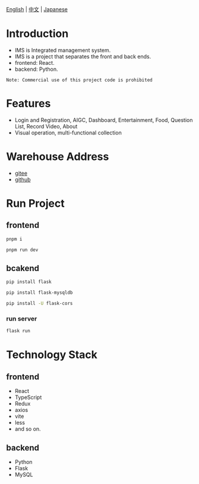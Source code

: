 [English](/README.md) | [中文](/README_zh-CN.md) | [Japanese](/README_ja-JP.md)

# Introduction
- IMS is Integrated management system.
- IMS is a project that separates the front and back ends.
- frontend: React.
- backend: Python.
```
Note: Commercial use of this project code is prohibited
```

# Features
- Login and Registration, AIGC, Dashboard, Entertainment, Food, Question List, Record Video, About
- Visual operation, multi-functional collection

# Warehouse Address
- [gitee](https://gitee.com/xian-jin/IMS)
- [github](https://github.com/LiuXianJing/IMS)

# Run Project
## frontend
```bash
pnpm i
```
```bash
pnpm run dev
```
## bcakend
```bash
pip install flask
```
```bash
pip install flask-mysqldb
```
```bash
pip install -U flask-cors
```
### run server
```bash
flask run
```

# Technology Stack
## frontend
- React
- TypeScript
- Redux
- axios
- vite
- less
- and so on.

## backend
- Python
- Flask
- MySQL
